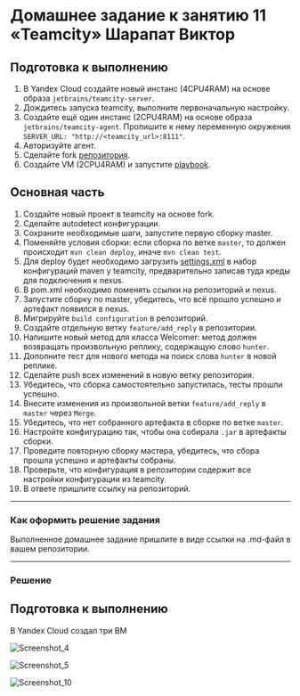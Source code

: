 # Домашнее задание к занятию 11 «Teamcity» Шарапат Виктор

## Подготовка к выполнению

1. В Yandex Cloud создайте новый инстанс (4CPU4RAM) на основе образа `jetbrains/teamcity-server`.
2. Дождитесь запуска teamcity, выполните первоначальную настройку.
3. Создайте ещё один инстанс (2CPU4RAM) на основе образа `jetbrains/teamcity-agent`. Пропишите к нему переменную окружения `SERVER_URL: "http://<teamcity_url>:8111"`.
4. Авторизуйте агент.
5. Сделайте fork [репозитория](https://github.com/aragastmatb/example-teamcity).
6. Создайте VM (2CPU4RAM) и запустите [playbook](./infrastructure).

## Основная часть

1. Создайте новый проект в teamcity на основе fork.
2. Сделайте autodetect конфигурации.
3. Сохраните необходимые шаги, запустите первую сборку master.
4. Поменяйте условия сборки: если сборка по ветке `master`, то должен происходит `mvn clean deploy`, иначе `mvn clean test`.
5. Для deploy будет необходимо загрузить [settings.xml](./teamcity/settings.xml) в набор конфигураций maven у teamcity, предварительно записав туда креды для подключения к nexus.
6. В pom.xml необходимо поменять ссылки на репозиторий и nexus.
7. Запустите сборку по master, убедитесь, что всё прошло успешно и артефакт появился в nexus.
8. Мигрируйте `build configuration` в репозиторий.
9. Создайте отдельную ветку `feature/add_reply` в репозитории.
10. Напишите новый метод для класса Welcomer: метод должен возвращать произвольную реплику, содержащую слово `hunter`.
11. Дополните тест для нового метода на поиск слова `hunter` в новой реплике.
12. Сделайте push всех изменений в новую ветку репозитория.
13. Убедитесь, что сборка самостоятельно запустилась, тесты прошли успешно.
14. Внесите изменения из произвольной ветки `feature/add_reply` в `master` через `Merge`.
15. Убедитесь, что нет собранного артефакта в сборке по ветке `master`.
16. Настройте конфигурацию так, чтобы она собирала `.jar` в артефакты сборки.
17. Проведите повторную сборку мастера, убедитесь, что сбора прошла успешно и артефакты собраны.
18. Проверьте, что конфигурация в репозитории содержит все настройки конфигурации из teamcity.
19. В ответе пришлите ссылку на репозиторий.

---

### Как оформить решение задания

Выполненное домашнее задание пришлите в виде ссылки на .md-файл в вашем репозитории.

---

### Решение

## Подготовка к выполнению

В Yandex Cloud создал три ВМ

![Screenshot_4](https://github.com/user-attachments/assets/c93d9569-84ac-4643-9462-42bc4dde7d02)

![Screenshot_5](https://github.com/user-attachments/assets/d5c1ed11-b337-4c3c-9447-1efd9f5789ae)

![Screenshot_10](https://github.com/user-attachments/assets/a79b6497-c1b0-49b6-944a-8224e166bd62)






